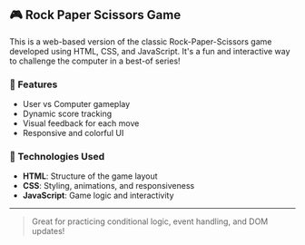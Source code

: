 ## 🎮 Rock Paper Scissors Game

This is a web-based version of the classic Rock-Paper-Scissors game developed using HTML, CSS, and JavaScript. It's a fun and interactive way to challenge the computer in a best-of series!

### 🧩 Features
- User vs Computer gameplay
- Dynamic score tracking
- Visual feedback for each move
- Responsive and colorful UI

### 🚀 Technologies Used
- **HTML**: Structure of the game layout
- **CSS**: Styling, animations, and responsiveness
- **JavaScript**: Game logic and interactivity

---

> Great for practicing conditional logic, event handling, and DOM updates!
